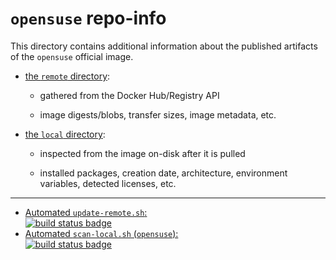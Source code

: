 # `opensuse` repo-info

This directory contains additional information about the published artifacts of the `opensuse` official image.

-	[the `remote` directory](remote/):

	-	gathered from the Docker Hub/Registry API

	-	image digests/blobs, transfer sizes, image metadata, etc.

-	[the `local` directory](local/):

	-	inspected from the image on-disk after it is pulled

	-	installed packages, creation date, architecture, environment variables, detected licenses, etc.

---

-	[Automated `update-remote.sh`:  
	![build status badge](https://doi-janky.infosiftr.net/job/repo-info/job/remote/badge/icon)](https://doi-janky.infosiftr.net/job/repo-info/job/remote/)
-	[Automated `scan-local.sh` (`opensuse`):  
	![build status badge](https://doi-janky.infosiftr.net/job/repo-info/job/local/job/opensuse/badge/icon)](https://doi-janky.infosiftr.net/job/repo-info/job/local/job/opensuse)
